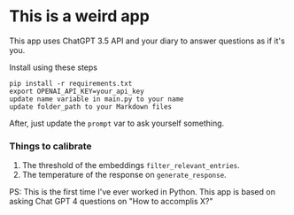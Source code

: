 # This is a weird app

This app uses ChatGPT 3.5 API and your diary to answer questions as if it's you.

Install using these steps
```
pip install -r requirements.txt
export OPENAI_API_KEY=your_api_key
update name variable in main.py to your name
update folder_path to your Markdown files 
```
After, just update the `prompt` var to ask yourself something.

### Things to calibrate
1. The threshold of the embeddings `filter_relevant_entries`. 
2. The temperature of the response on `generate_response`.

PS: This is the first time I've ever worked in Python. This app is based on asking Chat GPT 4 questions on "How to accomplis X?"